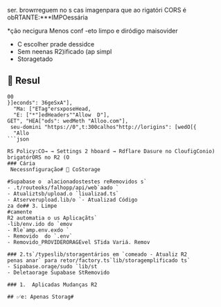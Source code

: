 ser.
browrreguem no s cas imagenpara que ao rigatóri CORS é obRTANTE:***IMPOessária

*ção necigura Menos conf
-eto limpo e diródigo maisovider
- C escolher prade dessidce
- Sem neenas R2)ificado (ap simpl
- Storagetado

## 🎯 Resul
```
00
}]econds": 36geSxA"],
  "Ma: ["ETag"ersxposeHead,
  "E: ["*"]edHeaders""Allow  D"],
GET", "HEA["ods": wedMeth "Alloo.com"],
 seu-domini "https://0",t:300calhos"http://lorigins": [wedO[{
  "Allo
```json

RS Policy:CO→ → Settings 2 hboard → Rdflare Dasure no CloufigConio)
brigatórORS no R2 (O
### Cária
 Necessnfiguração# 📝 CoStorage

#Supabase o  alacionadostestes reRemovidos s`
- .t/routeoks/falhopp/api/web`aado `
- Atualiztsb/upload.o `liualizad.ts`
- Atserverupload.lib/o `- Atualizad Código
za de## 3. Limpe
#camente
R2 automatia o us Aplicaçãts`
-lib/env.ido do `emov
- Rle`amp.env.exdo `
- Removido  do `.env`
- Removido_PROVIDERORAGEvel STida Variá. Remov

### 2.ts`/typeslib/storagentários em `comeado - Atualiz R2
penas anar` para retor/factory.ts`lib/storagemplificado ts`
- Sipabase.orage/sudo `lib/st
- Deletaorage Supabase StRemovido

### 1.  Aplicadas Mudanças R2

## ✅e: Apenas Storag#